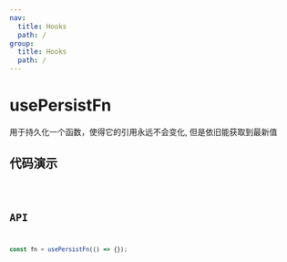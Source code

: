```yaml
---
nav:
  title: Hooks
  path: /
group:
  title: Hooks
  path: /
---
```


# usePersistFn

用于持久化一个函数，使得它的引用永远不会变化, 但是依旧能获取到最新值

## 代码演示

<code src='./demo' />

## API

```javascript
const fn = usePersistFn(() => {});
```
